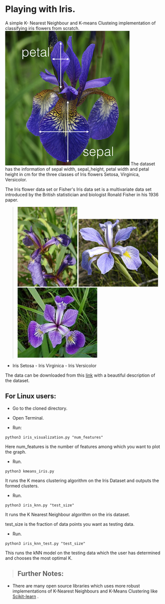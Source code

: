 # Playing with Iris.
A simple K- Nearest Neighbour and K-means Clusteing  implementation of classifying iris flowers from scratch.
![alt Description](https://github.com/kbhartiya/Playing-with-Iris/blob/master/iris_petal_sepal.png) The dataset has the information of sepal width, sepal_height, petal width and petal height in cm for the three classes of Iris flowers Setosa, Virginica, Versicolor.

The Iris flower data set or Fisher's Iris data set is a multivariate data set introduced by the British statistician and biologist Ronald Fisher in his 1936 paper.
> ![Iris Setosa](https://github.com/kbhartiya/Playing-with-Iris/blob/master/iris_2.jpg)   ![Iris Virginica](https://github.com/kbhartiya/Playing-with-Iris/blob/master/iris.jpg)  ![Iris Versicolor](https://github.com/kbhartiya/Playing-with-Iris/blob/master/iris-1.jpg)
- Iris Setosa   - Iris Virginica  - Iris Versicolor

The data can be downloaded from this [link](https://archive.ics.uci.edu/ml/datasets/iris) with a beautiful description of the dataset.


## For Linux users:
- Go to the cloned directory.

- Open Terminal.

- Run:

```
python3 iris_visualization.py "num_features"
```

Here num_features is the number of features among which you want to plot the graph.
	
- Run. 

```
python3 kmeans_iris.py
```
It runs the K means clustering algorithm on the Iris Dataset and outputs the formed clusters.
	
- Run. 

```
python3 iris_knn.py "test_size"
```

It runs the K Nearest Neighbour algorithm on the iris dataset.

test_size is the fraction of data points you want as testing data. 

- Run.

```
python3 iris_knn_test.py "test_size"
```

This runs the kNN model on the testing data which the user has determined and chooses the most optimal K.

> ## Further Notes:
- There are many open source libraries which uses more robust implementations of K-Nearest Neighbours and K-Means Clustering
like [Scikit-learn](https://scikit-learn.org/stable/modules/generated/sklearn.neighbors.KNeighborsClassifier.html) .

